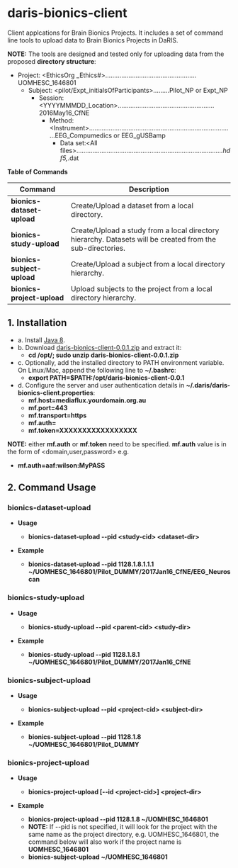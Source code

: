 # daris-bionics-client
Client applcations for Brain Bionics Projects. It includes a set of command line tools to upload data to Brain Bionics Projects in DaRIS. 

**NOTE:** The tools are designed and tested only for uploading data from the proposed **directory structure**:

* Project: &lt;EthicsOrg _Ethics#&gt;……………………………………………UOMHESC_1646801
  * Subject: &lt;pilot/Expt_initialsOfParticipants&gt;………Pilot_NP or Expt_NP
    * Session: &lt;YYYYMMMDD_Location&gt;………………………………………………2016May16_CfNE
      * Method: &lt;Instrument&gt;………………………………………………………………………EEG_Compumedics or EEG_gUSBamp
        * Data set:&lt;All files&gt;………………………………………………………………………*.hdf5,*.dat

**Table of Commands**

**Command** | **Description** |
------------ | -------------
**bionics-dataset-upload** | Create/Upload a dataset from a local directory.  
**bionics-study-upload** | Create/Upload a study from a local directory hierarchy. Datasets will be created from the sub-directories. 
**bionics-subject-upload** | Create/Upload a subject from a local directory hierarchy.
**bionics-project-upload** | Upload subjects to the project from a local directory hierarchy.

## 1. Installation

* a. Install [Java 8](http://www.oracle.com/technetwork/java/javase/downloads/index.html).
* b. Download [daris-bionics-client-0.0.1.zip](https://github.com/uom-daris/daris-bionics-client/releases/download/0.0.1/daris-bionics-client-0.0.1.zip) and extract it:
  * **cd /opt/; sudo unzip daris-bionics-client-0.0.1.zip**
* c. Optionally, add the installed directory to PATH environment variable. On Linux/Mac, append the following line to **~/.bashrc**:
  * **export PATH=$PATH:/opt/daris-bionics-client-0.0.1**
* d. Configure the server and user authentication details in **~/.daris/daris-bionics-client.properties**:
  * **mf.host=mediaflux.yourdomain.org.au**
  * **mf.port=443**
  * **mf.transport=https**
  * **mf.auth=**
  * **mf.token=XXXXXXXXXXXXXXXXX**

**NOTE:** either **mf.auth** or **mf.token** need to be specified. **mf.auth** value is in the form of <domain,user,password> e.g.
  * **mf.auth=aaf:wilson:MyPASS**


## 2. Command Usage

### bionics-dataset-upload

* **Usage**
  * **bionics-dataset-upload --pid &lt;study-cid&gt; &lt;dataset-dir&gt;**

* **Example**
  * **bionics-dataset-upload --pid 1128.1.8.1.1.1 ~/UOMHESC_1646801/Pilot_DUMMY/2017Jan16_CfNE/EEG_Neuroscan**

### bionics-study-upload

* **Usage**
  * **bionics-study-upload --pid &lt;parent-cid&gt; &lt;study-dir&gt;**

* **Example**
  * **bionics-study-upload --pid 1128.1.8.1 ~/UOMHESC_1646801/Pilot_DUMMY/2017Jan16_CfNE**

### bionics-subject-upload

* **Usage**
  * **bionics-subject-upload --pid &lt;project-cid&gt; &lt;subject-dir&gt;**

* **Example**
  * **bionics-subject-upload --pid 1128.1.8 ~/UOMHESC_1646801/Pilot_DUMMY**

### bionics-project-upload

* **Usage**
  * **bionics-project-upload [--id &lt;project-cid&gt;] &lt;project-dir&gt;**

* **Example**
  * **bionics-project-upload --pid 1128.1.8 ~/UOMHESC_1646801**
  * **NOTE:** If --pid is not specified, it will look for the project with the same name as the project directory, e.g. UOMHESC_1646801, the command below will also work if the project name is **UOMHESC_1646801**
  * **bionics-subject-upload ~/UOMHESC_1646801**
  
  

